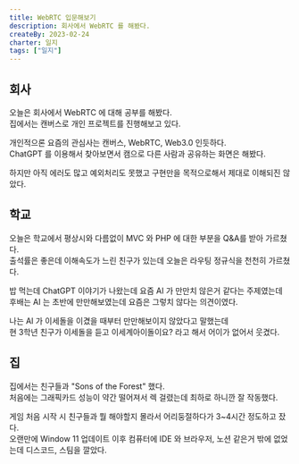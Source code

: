 ```yaml
---
title: WebRTC 입문해보기
description: 회사에서 WebRTC 를 해봤다.
createBy: 2023-02-24
charter: 일지
tags: ["일지"]
---
```


## 회사

오늘은 회사에서 WebRTC 에 대해 공부를 해봤다.  
집에서는 캔버스로 개인 프로젝트를 진행해보고 있다.

개인적으론 요즘의 관심사는 캔버스, WebRTC, Web3.0 인듯하다.  
ChatGPT 를 이용해서 찾아보면서 캠으로 다른 사람과 공유하는 화면은 해봤다.

하지만 아직 에러도 많고 예외처리도 못했고 구현만을 목적으로해서 제대로 이해되진 않았다.

## 학교

오늘은 학교에서 평상시와 다름없이 MVC 와 PHP 에 대한 부분을 Q&A를 받아 가르쳤다.  
출석률은 좋은데 이해속도가 느린 친구가 있는데 오늘은 라우팅 정규식을 천천히 가르쳤다.

밥 먹는데 ChatGPT 이야기가 나왔는데 요즘 AI 가 만만치 않은거 같다는 주제였는데  
후배는 AI 는 초반에 만만해보였는데 요즘은 그렇치 않다는 의견이였다.

나는 AI 가 이세돌을 이겼을 때부터 만만해보이지 않았다고 말했는데  
현 3학년 친구가 이세돌을 듣고 이세계아이돌이요? 라고 해서 어이가 없어서 웃겼다.

## 집

집에서는 친구들과 "Sons of the Forest" 했다.  
처음에는 그래픽카드 성능이 약간 떨어져서 렉 걸렸는데 최하로 하니깐 잘 작동했다.

게임 처음 시작 시 친구들과 뭘 해야할지 몰라서 어리둥절하다가 3~4시간 정도하고 잤다.  
오랜만에 Window 11 업데이트 이후 컴퓨터에 IDE 와 브라우저, 노션 같은거 밖에 없었는데 디스코드, 스팀을 깔았다.
